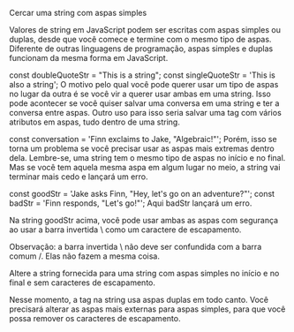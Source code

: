 Cercar uma string com aspas simples

Valores de string em JavaScript podem ser escritas com aspas simples ou duplas, desde que você comece e termine com o mesmo tipo de aspas. Diferente de outras linguagens de programação, aspas simples e duplas funcionam da mesma forma em JavaScript.

const doubleQuoteStr = "This is a string"; 
const singleQuoteStr = 'This is also a string';
O motivo pelo qual você pode querer usar um tipo de aspas no lugar da outra é se você vir a querer usar ambas em uma string. Isso pode acontecer se você quiser salvar uma conversa em uma string e ter a conversa entre aspas. Outro uso para isso seria salvar uma tag <a> com vários atributos em aspas, tudo dentro de uma string.

const conversation = 'Finn exclaims to Jake, "Algebraic!"';
Porém, isso se torna um problema se você precisar usar as aspas mais extremas dentro dela. Lembre-se, uma string tem o mesmo tipo de aspas no início e no final. Mas se você tem aquela mesma aspa em algum lugar no meio, a string vai terminar mais cedo e lançará um erro.

const goodStr = 'Jake asks Finn, "Hey, let\'s go on an adventure?"'; 
const badStr = 'Finn responds, "Let's go!"';
Aqui badStr lançará um erro.

Na string goodStr acima, você pode usar ambas as aspas com segurança ao usar a barra invertida \ como um caractere de escapamento.

Observação: a barra invertida \ não deve ser confundida com a barra comum /. Elas não fazem a mesma coisa.

Altere a string fornecida para uma string com aspas simples no início e no final e sem caracteres de escapamento.

Nesse momento, a tag <a> na string usa aspas duplas em todo canto. Você precisará alterar as aspas mais externas para aspas simples, para que você possa remover os caracteres de escapamento.

